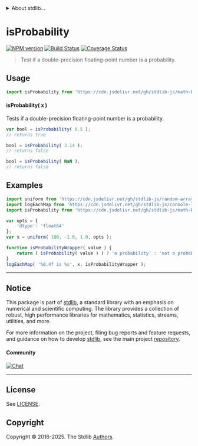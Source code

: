 <!--

@license Apache-2.0

Copyright (c) 2022 The Stdlib Authors.

Licensed under the Apache License, Version 2.0 (the "License");
you may not use this file except in compliance with the License.
You may obtain a copy of the License at

   http://www.apache.org/licenses/LICENSE-2.0

Unless required by applicable law or agreed to in writing, software
distributed under the License is distributed on an "AS IS" BASIS,
WITHOUT WARRANTIES OR CONDITIONS OF ANY KIND, either express or implied.
See the License for the specific language governing permissions and
limitations under the License.

-->


<details>
  <summary>
    About stdlib...
  </summary>
  <p>We believe in a future in which the web is a preferred environment for numerical computation. To help realize this future, we've built stdlib. stdlib is a standard library, with an emphasis on numerical and scientific computation, written in JavaScript (and C) for execution in browsers and in Node.js.</p>
  <p>The library is fully decomposable, being architected in such a way that you can swap out and mix and match APIs and functionality to cater to your exact preferences and use cases.</p>
  <p>When you use stdlib, you can be absolutely certain that you are using the most thorough, rigorous, well-written, studied, documented, tested, measured, and high-quality code out there.</p>
  <p>To join us in bringing numerical computing to the web, get started by checking us out on <a href="https://github.com/stdlib-js/stdlib">GitHub</a>, and please consider <a href="https://opencollective.com/stdlib">financially supporting stdlib</a>. We greatly appreciate your continued support!</p>
</details>

# isProbability

[![NPM version][npm-image]][npm-url] [![Build Status][test-image]][test-url] [![Coverage Status][coverage-image]][coverage-url] <!-- [![dependencies][dependencies-image]][dependencies-url] -->

> Test if a double-precision floating-point number is a probability.



<section class="usage">

## Usage

```javascript
import isProbability from 'https://cdn.jsdelivr.net/gh/stdlib-js/math-base-assert-is-probability@deno/mod.js';
```

#### isProbability( x )

Tests if a double-precision floating-point number is a probability.

```javascript
var bool = isProbability( 0.5 );
// returns true

bool = isProbability( 3.14 );
// returns false

bool = isProbability( NaN );
// returns false
```

</section>

<!-- /.usage -->

<section class="examples">

## Examples

<!-- eslint no-undef: "error" -->

```javascript
import uniform from 'https://cdn.jsdelivr.net/gh/stdlib-js/random-array-uniform@deno/mod.js';
import logEachMap from 'https://cdn.jsdelivr.net/gh/stdlib-js/console-log-each-map@deno/mod.js';
import isProbability from 'https://cdn.jsdelivr.net/gh/stdlib-js/math-base-assert-is-probability@deno/mod.js';

var opts = {
    'dtype': 'float64'
};
var x = uniform( 100, -1.0, 1.0, opts );

function isProbabilityWrapper( value ) {
    return ( isProbability( value ) ) ? 'a probability' : 'not a probability';
}
logEachMap( '%0.4f is %s', x, isProbabilityWrapper );
```

</section>

<!-- /.examples -->

<!-- C interface documentation. -->



<!-- Section for related `stdlib` packages. Do not manually edit this section, as it is automatically populated. -->

<section class="related">

</section>

<!-- /.related -->

<!-- Section for all links. Make sure to keep an empty line after the `section` element and another before the `/section` close. -->


<section class="main-repo" >

* * *

## Notice

This package is part of [stdlib][stdlib], a standard library with an emphasis on numerical and scientific computing. The library provides a collection of robust, high performance libraries for mathematics, statistics, streams, utilities, and more.

For more information on the project, filing bug reports and feature requests, and guidance on how to develop [stdlib][stdlib], see the main project [repository][stdlib].

#### Community

[![Chat][chat-image]][chat-url]

---

## License

See [LICENSE][stdlib-license].


## Copyright

Copyright &copy; 2016-2025. The Stdlib [Authors][stdlib-authors].

</section>

<!-- /.stdlib -->

<!-- Section for all links. Make sure to keep an empty line after the `section` element and another before the `/section` close. -->

<section class="links">

[npm-image]: http://img.shields.io/npm/v/@stdlib/math-base-assert-is-probability.svg
[npm-url]: https://npmjs.org/package/@stdlib/math-base-assert-is-probability

[test-image]: https://github.com/stdlib-js/math-base-assert-is-probability/actions/workflows/test.yml/badge.svg?branch=main
[test-url]: https://github.com/stdlib-js/math-base-assert-is-probability/actions/workflows/test.yml?query=branch:main

[coverage-image]: https://img.shields.io/codecov/c/github/stdlib-js/math-base-assert-is-probability/main.svg
[coverage-url]: https://codecov.io/github/stdlib-js/math-base-assert-is-probability?branch=main

<!--

[dependencies-image]: https://img.shields.io/david/stdlib-js/math-base-assert-is-probability.svg
[dependencies-url]: https://david-dm.org/stdlib-js/math-base-assert-is-probability/main

-->

[chat-image]: https://img.shields.io/gitter/room/stdlib-js/stdlib.svg
[chat-url]: https://app.gitter.im/#/room/#stdlib-js_stdlib:gitter.im

[stdlib]: https://github.com/stdlib-js/stdlib

[stdlib-authors]: https://github.com/stdlib-js/stdlib/graphs/contributors

[umd]: https://github.com/umdjs/umd
[es-module]: https://developer.mozilla.org/en-US/docs/Web/JavaScript/Guide/Modules

[deno-url]: https://github.com/stdlib-js/math-base-assert-is-probability/tree/deno
[deno-readme]: https://github.com/stdlib-js/math-base-assert-is-probability/blob/deno/README.md
[umd-url]: https://github.com/stdlib-js/math-base-assert-is-probability/tree/umd
[umd-readme]: https://github.com/stdlib-js/math-base-assert-is-probability/blob/umd/README.md
[esm-url]: https://github.com/stdlib-js/math-base-assert-is-probability/tree/esm
[esm-readme]: https://github.com/stdlib-js/math-base-assert-is-probability/blob/esm/README.md
[branches-url]: https://github.com/stdlib-js/math-base-assert-is-probability/blob/main/branches.md

[stdlib-license]: https://raw.githubusercontent.com/stdlib-js/math-base-assert-is-probability/main/LICENSE

</section>

<!-- /.links -->
